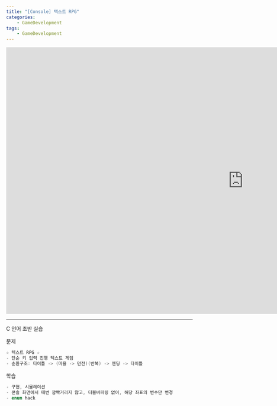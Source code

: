 ```yaml
---
title: "[Console] 텍스트 RPG"
categories:
    - GameDevelopment
tags:
    - GameDevelopment
---
```


<iframe width="1280" height="720" src="https://www.youtube.com/embed/4ePykDkbAs0" title="YouTube video player" frameborder="0" allow="accelerometer; autoplay; clipboard-write; encrypted-media; gyroscope; picture-in-picture" allowfullscreen></iframe>

---

C 언어 초반 실습

문제

```cpp
☆ 텍스트 RPG ☆
- 단순 키 입력 진행 텍스트 게임
- 순환구조: 타이틀 -> (마을 -> 던전)(반복) -> 엔딩 -> 타이틀
```


학습

```cpp
- 구현, 시뮬레이션
- 콘솔 화면에서 매번 깜빡거리지 않고, 더블버퍼링 없이, 해당 좌표의 변수만 변경
- enum hack
```